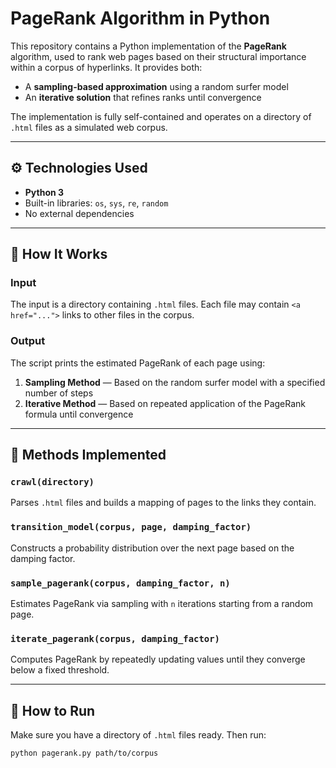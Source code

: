 # PageRank Algorithm in Python

This repository contains a Python implementation of the **PageRank** algorithm, used to rank web pages based on their structural importance within a corpus of hyperlinks. It provides both:
- A **sampling-based approximation** using a random surfer model
- An **iterative solution** that refines ranks until convergence

The implementation is fully self-contained and operates on a directory of `.html` files as a simulated web corpus.

---

## ⚙️ Technologies Used

- **Python 3**
- Built-in libraries: `os`, `sys`, `re`, `random`
- No external dependencies

---

## 🧠 How It Works

### Input
The input is a directory containing `.html` files. Each file may contain `<a href="...">` links to other files in the corpus.

### Output
The script prints the estimated PageRank of each page using:
1. **Sampling Method** — Based on the random surfer model with a specified number of steps
2. **Iterative Method** — Based on repeated application of the PageRank formula until convergence

---

## 🔁 Methods Implemented

### `crawl(directory)`
Parses `.html` files and builds a mapping of pages to the links they contain.

### `transition_model(corpus, page, damping_factor)`
Constructs a probability distribution over the next page based on the damping factor.

### `sample_pagerank(corpus, damping_factor, n)`
Estimates PageRank via sampling with `n` iterations starting from a random page.

### `iterate_pagerank(corpus, damping_factor)`
Computes PageRank by repeatedly updating values until they converge below a fixed threshold.

---

## 🚀 How to Run

Make sure you have a directory of `.html` files ready. Then run:

```bash
python pagerank.py path/to/corpus
